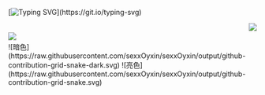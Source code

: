 [![Typing SVG](https://readme-typing-svg.demolab.com?font=Fira+Code&pause=1000&color=40C463&center=true&width=435&repeat=false&lines=Opportunity+lies+in+difficulty.)](https://git.io/typing-svg)
<div align="right"> <img src="https://profile-counter.glitch.me/sexxOyxin/count.svg" /> </div>
<div align="left"> <img src="https://github-readme-streak-stats.herokuapp.com/?user=sexxOyxin" /> </div>
![暗色](https://raw.githubusercontent.com/sexxOyxin/sexxOyxin/output/github-contribution-grid-snake-dark.svg)
![亮色](https://raw.githubusercontent.com/sexxOyxin/sexxOyxin/output/github-contribution-grid-snake.svg)

